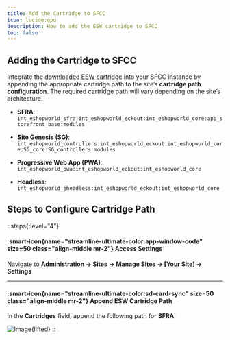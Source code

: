 ```yaml
---
title: Add the Cartridge to SFCC
icon: lucide:gpu
description: How to add the ESW cartridge to SFCC
toc: false
---
```


## Adding the Cartridge to SFCC

Integrate the [downloaded ESW cartridge](/getting-started/getting-started/download-cartridge) into your SFCC instance by appending the appropriate cartridge path to the site’s **cartridge path configuration**. The required cartridge path will vary depending on the site’s architecture.

- **SFRA**: `int_eshopworld_sfra:int_eshopworld_eckout:int_eshopworld_core:app_storefront_base:modules`

- **Site Genesis (SG)**: `int_eshopworld_controllers:int_eshopworld_eckout:int_eshopworld_core:SG_core:SG_controllers:modules`

- **Progressive Web App (PWA)**: `int_eshopworld_pwa:int_eshopworld_eckout:int_eshopworld_core`

- **Headless**: `int_eshopworld_jheadless:int_eshopworld_eckout:int_eshopworld_core`


## Steps to Configure Cartridge Path 

::steps{:level="4"}

#### :smart-icon{name="streamline-ultimate-color:app-window-code" size=50 class="align-middle mr-2"} Access Settings  

Navigate to **Administration → Sites → Manage Sites → [Your Site] → Settings**

---

#### :smart-icon{name="streamline-ultimate-color:sd-card-sync" size=50 class="align-middle mr-2"} Append ESW Cartridge Path  

In the **Cartridges** field, append the following path for **SFRA**:  

![Image](/Screenshot2025-08-28183626.png){lifted}
::




